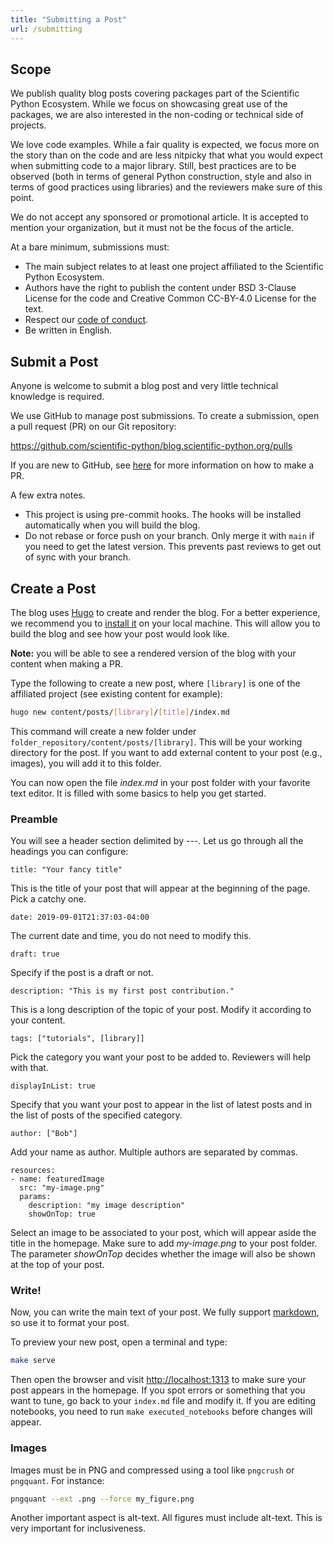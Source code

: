 ```yaml
---
title: "Submitting a Post"
url: /submitting
---
```


## Scope

We publish quality blog posts covering packages part of the Scientific Python
Ecosystem. While we focus on showcasing great use of the packages, we are also
interested in the non-coding or technical side of projects.

We love code examples. While a fair quality is expected, we focus more on the
story than on the code and are less nitpicky that what you would expect
when submitting code to a major library. Still, best practices are to be
observed (both in terms of general Python construction, style and also
in terms of good practices using libraries) and the reviewers make sure of
this point.

We do not accept any sponsored or promotional article. It is accepted to
mention your organization, but it must not be the focus of the article.

At a bare minimum, submissions must:

- The main subject relates to at least one project affiliated to the
  Scientific Python Ecosystem.
- Authors have the right to publish the content under BSD 3-Clause
  License for the code and Creative Common CC-BY-4.0 License for the text.
- Respect our
  [code of conduct](https://scientific-python.org/code_of_conduct/).
- Be written in English.

## Submit a Post

Anyone is welcome to submit a blog post and very little technical
knowledge is required.

We use GitHub to manage post submissions. To create a submission, open a pull
request (PR) on our Git repository:

https://github.com/scientific-python/blog.scientific-python.org/pulls

If you are new to GitHub, see
[here](https://learn.scientific-python.org/contributors/setup/git-intro/)
for more information on how to make a PR.

A few extra notes.

- This project is using pre-commit hooks. The hooks will
  be installed automatically when you will build the blog.
- Do not rebase or force push on your branch. Only merge it with `main` if you
  need to get the latest version. This prevents past reviews to get out of
  sync with your branch.

## Create a Post

The blog uses [Hugo](https://gohugo.io/) to create and render the blog.
For a better experience, we recommend you to
[install it](https://gohugo.io/getting-started/quick-start/#step-1-install-hugo)
on your local machine. This will allow you to build the blog and see
how your post would look like.

**Note:** you will be able to see a rendered version of the blog with your
content when making a PR.

Type the following to create a new post, where `[library]` is one of the
affiliated project (see existing content for example):

```bash
hugo new content/posts/[library]/[title]/index.md
```

This command will create a new folder under `folder_repository/content/posts/[library]`.
This will be your working directory for the post. If you want to add external
content to your post (e.g., images), you will add it to this folder.

You can now open the file _index.md_ in your post folder with your favorite
text editor. It is filled with some basics to help you get started.

### Preamble

You will see a header section delimited by ---. Let us go through
all the headings you can configure:

```
title: "Your fancy title"
```

This is the title of your post that will appear at the beginning of the page.
Pick a catchy one.

```
date: 2019-09-01T21:37:03-04:00
```

The current date and time, you do not need to modify this.

```
draft: true
```

Specify if the post is a draft or not.

```
description: "This is my first post contribution."
```

This is a long description of the topic of your post. Modify it according to
your content.

```
tags: ["tutorials", [library]]
```

Pick the category you want your post to be added to. Reviewers will help with
that.

```
displayInList: true
```

Specify that you want your post to appear in the list of latest posts and in
the list of posts of the specified category.

```
author: ["Bob"]
```

Add your name as author. Multiple authors are separated by commas.

```
resources:
- name: featuredImage
  src: "my-image.png"
  params:
    description: "my image description"
    showOnTop: true
```

Select an image to be associated to your post, which will appear aside the
title in the homepage. Make sure to add _my-image.png_ to your post folder.
The parameter _showOnTop_ decides whether the image will also be shown
at the top of your post.

### Write!

Now, you can write the main text of your post. We fully support
[markdown](https://markdown-guide.readthedocs.io/en/latest/basics.html),
so use it to format your post.

To preview your new post, open a terminal and type:

```bash
make serve
```

Then open the browser and visit [http://localhost:1313](http://localhost:1313)
to make sure your post appears in the homepage. If you spot errors or something
that you want to tune, go back to your `index.md` file and modify it.
If you are editing notebooks, you need to run `make executed_notebooks`
before changes will appear.

### Images

Images must be in PNG and compressed using a tool like `pngcrush` or
`pngquant`. For instance:

```bash
pngquant --ext .png --force my_figure.png
```

Another important aspect is alt-text. All figures must include alt-text.
This is very important for inclusiveness.

